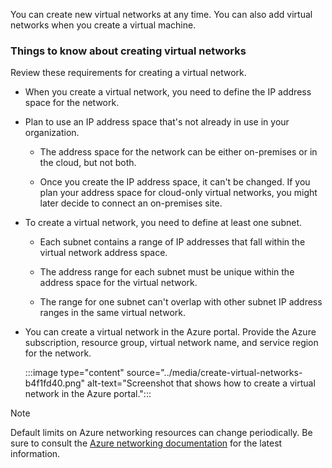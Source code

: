 You can create new virtual networks at any time. You can also add virtual networks when you create a virtual machine.

### Things to know about creating virtual networks

Review these requirements for creating a virtual network.

- When you create a virtual network, you need to define the IP address space for the network.

- Plan to use an IP address space that's not already in use in your organization.

   - The address space for the network can be either on-premises or in the cloud, but not both.

   - Once you create the IP address space, it can't be changed. If you plan your address space for cloud-only virtual networks, you might later decide to connect an on-premises site. 

- To create a virtual network, you need to define at least one subnet.

   - Each subnet contains a range of IP addresses that fall within the virtual network address space.
   
   - The address range for each subnet must be unique within the address space for the virtual network.

   - The range for one subnet can't overlap with other subnet IP address ranges in the same virtual network.

- You can create a virtual network in the Azure portal. Provide the Azure subscription, resource group, virtual network name, and service region for the network.

   :::image type="content" source="../media/create-virtual-networks-b4f1fd40.png" alt-text="Screenshot that shows how to create a virtual network in the Azure portal.":::

> [!Note]
> Default limits on Azure networking resources can change periodically. Be sure to consult the [Azure networking documentation](/azure/networking/) for the latest information.